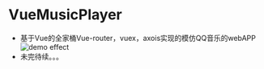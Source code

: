 # VueMusicPlayer
- 基于Vue的全家桶Vue-router，vuex，axois实现的模仿QQ音乐的webAPP
 ![demo effect](https://github.com/laternkiwis/VueMusicPlayer/blob/master/1.png)
- 未完待续。。。
